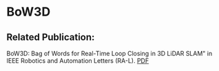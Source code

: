 # BoW3D

## **Related Publication:**

BoW3D: Bag of Words for Real-Time Loop Closing in 3D LiDAR SLAM" in IEEE Robotics and Automation Letters (RA-L). [PDF](https://ieeexplore.ieee.org/abstract/document/9944848) 
